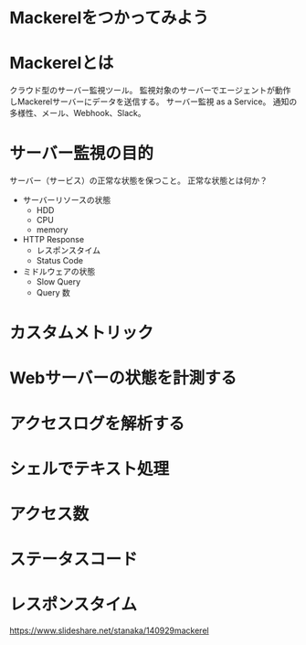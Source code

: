 # Mackerelをつかってみよう

# Mackerelとは

クラウド型のサーバー監視ツール。
監視対象のサーバーでエージェントが動作しMackerelサーバーにデータを送信する。
サーバー監視 as a Service。
通知の多様性、メール、Webhook、Slack。

# サーバー監視の目的

サーバー（サービス）の正常な状態を保つこと。
正常な状態とは何か？
- サーバーリソースの状態
    - HDD
    - CPU
    - memory
- HTTP Response
    - レスポンスタイム
    - Status Code
- ミドルウェアの状態
    - Slow Query
    - Query 数

# カスタムメトリック

# Webサーバーの状態を計測する

# アクセスログを解析する

# シェルでテキスト処理

# アクセス数

# ステータスコード

# レスポンスタイム


https://www.slideshare.net/stanaka/140929mackerel
